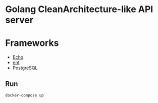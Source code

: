 # Golang CleanArchitecture-like API server

# Frameworks

- [Echo](https://echo.labstack.com/)
- [ent](https://entgo.io/)
- PostgreSQL

## Run

```
docker-compose up
```

